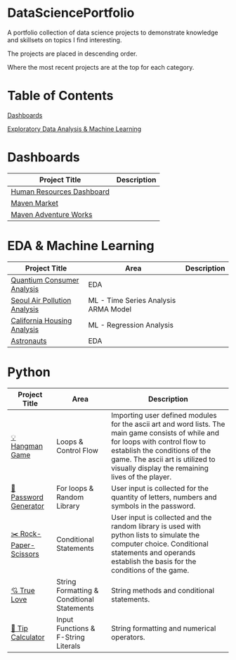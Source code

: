 # DataSciencePortfolio
A portfolio collection of data science projects to demonstrate knowledge and skillsets on topics I find interesting. 

The projects are placed in descending order. 


Where the most recent projects are at the top for each category. 

# Table of Contents
[Dashboards](#Dashboards)


[Exploratory Data Analysis & Machine Learning](#Exploratory-Data-Analysis-&-Machine-Learning)


# Dashboards

Project Title | Description 
--- | --- 
[Human Resources Dashboard](https://github.com/frantzalexander/Dashboard-HR) | 
[Maven Market](https://github.com/frantzalexander/Dashboard-Maven-Markets) |
[Maven Adventure Works](https://github.com/frantzalexander/Dashboard-Adventureworks) |
 


# EDA & Machine Learning

Project Title | Area | Description
--- | --- | ---
[Quantium Consumer Analysis](https://github.com/frantzalexander/Internship-Quantium) | EDA | 
[Seoul Air Pollution Analysis](https://github.com/frantzalexander/Seoul-Air-Analysis) | ML - Time Series Analysis ARMA Model | 
[California Housing Analysis](https://github.com/frantzalexander/California-Housing-Repo) | ML - Regression Analysis
[Astronauts](https://github.com/frantzalexander/Astronauts)| EDA | 





# Python
Project Title | Area | Description
--- | --- | ---
[💡 Hangman Game ](https://github.com/frantzalexander/hangman) | Loops & Control Flow | Importing user defined modules for the ascii art and word lists. The main game consists of while and for loops with control flow to establish the conditions of the game. The ascii art is utilized to visually display the remaining lives of the player.
[🔑 Password Generator](https://github.com/frantzalexander/Passgenerator) | For loops & Random Library | User input is collected for the quantity of letters, numbers and symbols in the password. 
[✂️ Rock-Paper-Scissors ](https://github.com/frantzalexander/Rock-Paper-Scissors) | Conditional Statements | User input is collected and the random library is used with python lists to simulate the computer choice. Conditional statements and operands establish the basis for the conditions of the game.  
[💘 True Love](https://github.com/frantzalexander/TrueLove/tree/main) | String Formatting & Conditional Statements | String methods and conditional statements.
[🧮 Tip Calculator](https://github.com/frantzalexander/TipCalculator/tree/main) | Input Functions & F-String Literals  | String formatting and numerical operators.

